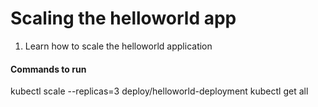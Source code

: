 # Scaling the helloworld app

1. Learn how to scale the helloworld application

#### Commands to run

kubectl scale --replicas=3 deploy/helloworld-deployment
kubectl get all